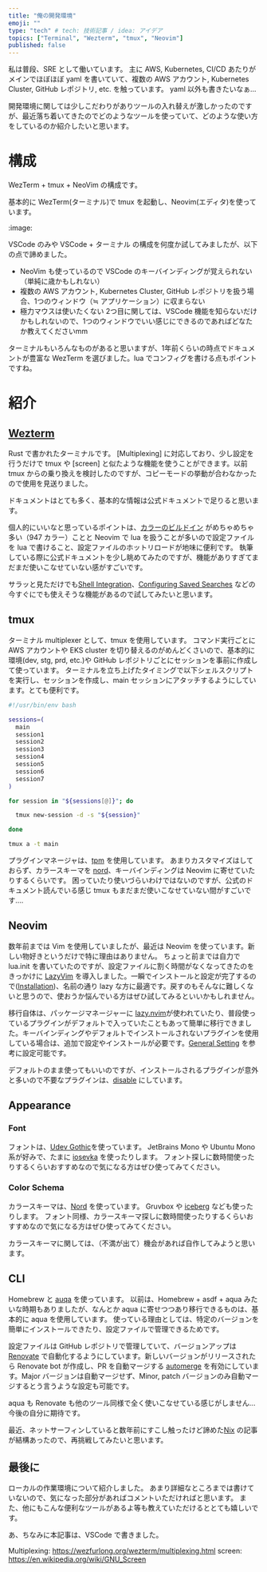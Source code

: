 ```yaml
---
title: "俺の開発環境"
emoji: ""
type: "tech" # tech: 技術記事 / idea: アイデア
topics: ["Terminal", "Wezterm", "tmux", "Neovim"]
published: false
---
```


私は普段、SRE として働いています。
主に AWS, Kubernetes, CI/CD あたりがメインでほぼほぼ yaml を書いていて、複数の AWS アカウント, Kubernetes Cluster, GitHub レポジトリ, etc. を触っています。
yaml 以外も書きたいなぁ...

開発環境に関しては少しこだわりがありツールの入れ替えが激しかったのですが、最近落ち着いてきたのでどのようなツールを使っていて、どのような使い方をしているのか紹介したいと思います。

# 構成

WezTerm + tmux + NeoVim の構成です。

基本的に WezTerm(ターミナル)で tmux を起動し、Neovim(エディタ)を使っています。

:image:

VSCode のみや VSCode + ターミナル の構成を何度か試してみましたが、以下の点で諦めました。
  - NeoVim も使っているので VSCode のキーバインディングが覚えられない（単純に歳かもしれない）
  - 複数の AWS アカウント, Kubernetes Cluster, GitHub レポジトリを扱う場合、1つのウィンドウ（≒ アプリケーション）に収まらない
  - 極力マウスは使いたくない
2つ目に関しては、VSCode 機能を知らないだけかもしれないので、1つのウィンドウでいい感じにできるのであればどなたか教えてくださいmm

ターミナルもいろんなものがあると思いますが、1年前くらいの時点でドキュメントが豊富な WezTerm を選びました。lua でコンフィグを書ける点もポイントですね。

# 紹介

## [Wezterm](https://wezfurlong.org/wezterm/)

Rust で書かれたターミナルです。
[Multiplexing] に対応しており、少し設定を行うだけで tmux や [screen] と似たような機能を使うことができます。以前 tmux からの乗り換えを検討したのですが、コピーモードの挙動が合わなかったので使用を見送りました。

ドキュメントはとても多く、基本的な情報は公式ドキュメントで足りると思います。

個人的にいいなと思っているポイントは、[カラーのビルドイン](https://wezfurlong.org/wezterm/colorschemes/index.html) がめちゃめちゃ多い（947 カラー）ことと Neovim で lua を扱うことが多いので設定ファイルを lua で書けること、設定ファイルのホットリロードが地味に便利です。
執筆している際に公式ドキュメントを少し眺めてみたのですが、機能がありすぎてまだまだ使いこなせていない感がすごいです。

サラッと見ただけでも[Shell Integration](https://wezfurlong.org/wezterm/shell-integration.html)、[Configuring Saved Searches](https://wezfurlong.org/wezterm/scrollback.html#configuring-saved-searches) などの今すぐにでも使えそうな機能があるので試してみたいと思います。

## tmux

ターミナル multiplexer として、tmux を使用しています。
コマンド実行ごとに AWS アカウントや EKS cluster を切り替えるのがめんどくさいので、基本的に環境(dev, stg, prd, etc.)や GitHub レポジトリごとにセッションを事前に作成して使っています。
ターミナルを立ち上げたタイミングで以下シェルスクリプトを実行し、セッションを作成し、main セッションにアタッチするようにしています。とても便利です。

```bash
#!/usr/bin/env bash

sessions=(
  main
  session1
  session2
  session3
  session4
  session5
  session6
  session7
)

for session in "${sessions[@]}"; do

  tmux new-session -d -s "${session}"

done

tmux a -t main
```

プラグインマネージャは、[tpm](https://github.com/tmux-plugins/tpm) を使用しています。
あまりカスタマイズはしておらず、カラースキーマを [nord](https://github.com/nordtheme/tmux)、キーバインディングは Neovim に寄せていたりするくらいです。
困っていたり使いづらいわけではないのですが、公式のドキュメント読んでいる感じ tmux もまだまだ使いこなせていない間がすごいです....

## Neovim

数年前までは Vim を使用していましたが、最近は Neovim を使っています。新しい物好きというだけで特に理由はありません。
ちょっと前までは自力で lua.init を書いていたのですが、設定ファイルに割く時間がなくなってきたのをきっかけに [LazyVim](https://www.lazyvim.org/) を導入しました。一瞬でインストールと設定が完了するので([Installation](https://www.lazyvim.org/installation))、名前の通り lazy な方に最適です。戻すのもそんなに難しくないと思うので、使おうか悩んでいる方はぜひ試してみるといいかもしれません。

移行自体は、パッケージマネージャーに [lazy.nvim](https://www.lazyvim.org/configuration/lazy.nvim)が使われていたり、普段使っているプラグインがデフォルトで入っていたこともあって簡単に移行できました。キーバインディングやデフォルトでインストールされないプラグインを使用している場合は、追加で設定やインストールが必要です。[General Setting](https://www.lazyvim.org/configuration/general) を参考に設定可能です。

デフォルトのまま使ってもいいのですが、インストールされるプラグインが意外と多いので不要なプラグインは、[disable](https://www.lazyvim.org/configuration/plugins#-disabling-plugins) にしています。

## Appearance

### Font

フォントは、[Udev Gothic](https://github.com/yuru7/udev-gothic)を使っています。
JetBrains Mono や Ubuntu Mono 系が好みで、たまに [iosevka](https://github.com/be5invis/Iosevka) を使ったりします。
フォント探しに数時間使ったりするくらいおすすめなので気になる方はぜひ使ってみてください。

### Color Schema

カラースキーマは、[Nord](https://www.nordtheme.com/) を使っています。
Gruvbox や [iceberg](https://github.com/cocopon/iceberg.vim) なども使ったりします。
フォント同様、カラースキーマ探しに数時間使ったりするくらいおすすめなので気になる方はぜひ使ってみてください。

カラースキーマに関しては、（不満が出て）機会があれば自作してみようと思います。

## CLI

Homebrew と [auqa](https://github.com/aquaproj/aqua) を使っています。
以前は、Homebrew + asdf + aqua みたいな時期もありましたが、なんとか aqua に寄せつつあり移行できるものは、基本的に aqua を使用しています。
使っている理由としては、特定のバージョンを簡単にインストールできたり、設定ファイルで管理できるためです。

設定ファイルは GitHub レポジトリで管理していて、バージョンアップは [Renovate](https://github.com/renovatebot/renovate) で自動化するようにしています。新しいバージョンがリリースされたら Renovate bot が作成し、PR を自動マージする [automerge](https://docs.renovatebot.com/presets-default/#automergeall) を有効にしています。Major バージョンは自動マージせず、Minor, patch バージョンのみ自動マージするとう言うような設定も可能です。

aqua も Renovate も他のツール同様で全く使いこなせている感じがしません...今後の自分に期待です。

最近、ネットサーフィンしていると数年前にすこし触ったけど諦めた[Nix](https://nixos.org/) の記事が結構あったので、再挑戦してみたいと思います。

## 最後に

ローカルの作業環境について紹介しました。
あまり詳細なところまでは書けていないので、気になった部分があればコメントいただければと思います。
また、他にもこんな便利なツールがあるよ等も教えていただけるととても嬉しいです。

あ、ちなみに本記事は、VSCode で書きました。

Multiplexing: https://wezfurlong.org/wezterm/multiplexing.html
screen: https://en.wikipedia.org/wiki/GNU_Screen
